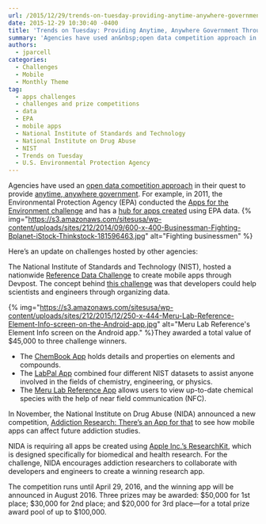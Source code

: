 ```yaml
---
url: /2015/12/29/trends-on-tuesday-providing-anytime-anywhere-government-through-mobile-app-competitions/
date: 2015-12-29 10:30:40 -0400
title: 'Trends on Tuesday: Providing Anytime, Anywhere Government Through Mobile App Competitions'
summary: 'Agencies have used an&nbsp;open data competition approach in their quest to provide anytime, anywhere government. For example, in 2011, the Environmental Protection Agency (EPA) conducted the Apps for the Environment challenge and has a hub for apps created using EPA data. Here&rsquo;s an update on challenges hosted by other agencies: The National Institute of Standards'
authors:
  - jparcell
categories:
  - Challenges
  - Mobile
  - Monthly Theme
tag:
  - apps challenges
  - challenges and prize competitions
  - data
  - EPA
  - mobile apps
  - National Institute of Standards and Technology
  - National Institute on Drug Abuse
  - NIST
  - Trends on Tuesday
  - U.S. Environmental Protection Agency
---
```


Agencies have used an [open data competition approach](https://www.WHATEVER/2015/08/13/nist-hosts-reference-data-challenge-to-create-mobile-apps/) in their quest to provide [anytime, anywhere government](https://www.WHATEVER/2015/10/07/is-your-agency-winning-its-mobile-moments/). For example, in 2011, the Environmental Protection Agency (EPA) conducted the [Apps for the Environment challenge](http://developer.epa.gov/apps-for-the-environment-lessons-learned/) and has a [hub for apps created](http://developer.epa.gov/category/apps/) using EPA data. {% img="https://s3.amazonaws.com/sitesusa/wp-content/uploads/sites/212/2014/09/600-x-400-Businessman-Fighting-Bplanet-iStock-Thinkstock-181596463.jpg" alt="Fighting businessmen" %} 

Here’s an update on challenges hosted by other agencies:

The National Institute of Standards and Technology (NIST), hosted a nationwide [Reference Data Challenge](http://nistdata.devpost.com/) to create mobile apps through Devpost. The concept behind [this challenge](https://www.WHATEVER/2015/08/13/nist-hosts-reference-data-challenge-to-create-mobile-apps/) was that developers could help scientists and engineers through organizing data.

{% img="https://s3.amazonaws.com/sitesusa/wp-content/uploads/sites/212/2015/12/250-x-444-Meru-Lab-Reference-Element-Info-screen-on-the-Android-app.jpg" alt="Meru Lab Reference's Element Info screen on the Android app." %}They awarded a total value of $45,000 to three challenge winners.

  * The [ChemBook App](http://devpost.com/software/chembook-5p7kxd) holds details and properties on elements and compounds.
  * The [LabPal App](http://devpost.com/software/labpal) combined four different NIST datasets to assist anyone involved in the fields of chemistry, engineering, or physics.
  * The [Meru Lab Reference App](http://devpost.com/software/meru-lab-reference) allows users to view up-to-date chemical species with the help of near field communication (NFC).

In November, the National Institute on Drug Abuse (NIDA) announced a new competition, [Addiction Research: There&#8217;s an App for that](https://www.federalregister.gov/articles/2015/11/03/2015-27939/national-institutes-of-health-national-institute-on-drug-abuse-nida-announcement-of-requirements-and) to see how mobile apps can affect future addiction studies.

NIDA is requiring all apps be created using [Apple Inc.’s ResearchKit](http://www.apple.com/researchkit/), which is designed specifically for biomedical and health research. For the challenge, NIDA encourages addiction researchers to collaborate with developers and engineers to create a winning research app.

The competition runs until April 29, 2016, and the winning app will be announced in August 2016. Three prizes may be awarded: $50,000 for 1st place; $30,000 for 2nd place; and $20,000 for 3rd place—for a total prize award pool of up to $100,000.